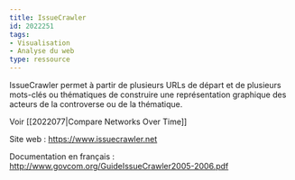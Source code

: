 ```yaml
---
title: IssueCrawler
id: 2022251
tags:
- Visualisation
- Analyse du web
type: ressource
---
```


IssueCrawler permet à partir de plusieurs URLs de départ et de plusieurs mots-clés ou thématiques de construire une représentation graphique des acteurs de la controverse ou de la thématique.

Voir [[2022077|Compare Networks Over Time]]

Site web : <https://www.issuecrawler.net>

Documentation en français : <http://www.govcom.org/GuideIssueCrawler2005-2006.pdf>

